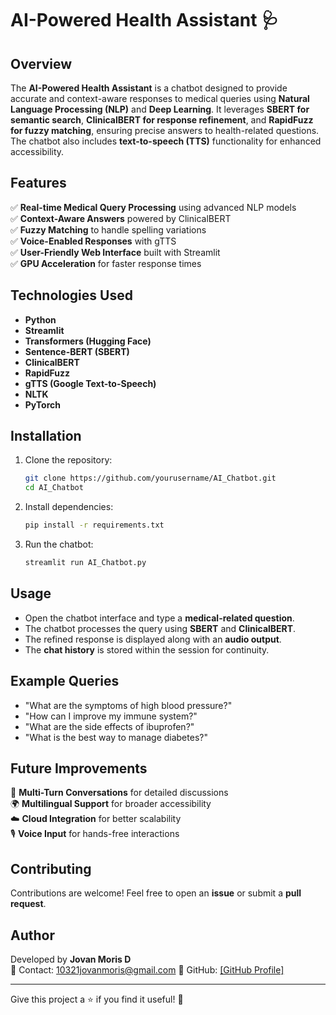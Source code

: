 # AI-Powered Health Assistant 🩺

## Overview
The **AI-Powered Health Assistant** is a chatbot designed to provide accurate and context-aware responses to medical queries using **Natural Language Processing (NLP)** and **Deep Learning**. It leverages **SBERT for semantic search**, **ClinicalBERT for response refinement**, and **RapidFuzz for fuzzy matching**, ensuring precise answers to health-related questions. The chatbot also includes **text-to-speech (TTS)** functionality for enhanced accessibility.

## Features
✅ **Real-time Medical Query Processing** using advanced NLP models  
✅ **Context-Aware Answers** powered by ClinicalBERT  
✅ **Fuzzy Matching** to handle spelling variations  
✅ **Voice-Enabled Responses** with gTTS  
✅ **User-Friendly Web Interface** built with Streamlit  
✅ **GPU Acceleration** for faster response times  

## Technologies Used
- **Python**
- **Streamlit**
- **Transformers (Hugging Face)**
- **Sentence-BERT (SBERT)**
- **ClinicalBERT**
- **RapidFuzz**
- **gTTS (Google Text-to-Speech)**
- **NLTK**
- **PyTorch**

## Installation
1. Clone the repository:
   ```bash
   git clone https://github.com/yourusername/AI_Chatbot.git
   cd AI_Chatbot
   ```
2. Install dependencies:
   ```bash
   pip install -r requirements.txt
   ```
3. Run the chatbot:
   ```bash
   streamlit run AI_Chatbot.py
   ```

## Usage
- Open the chatbot interface and type a **medical-related question**.
- The chatbot processes the query using **SBERT** and **ClinicalBERT**.
- The refined response is displayed along with an **audio output**.
- The **chat history** is stored within the session for continuity.

## Example Queries
- "What are the symptoms of high blood pressure?"
- "How can I improve my immune system?"
- "What are the side effects of ibuprofen?"
- "What is the best way to manage diabetes?"

## Future Improvements
🚀 **Multi-Turn Conversations** for detailed discussions  
🌍 **Multilingual Support** for broader accessibility  
☁️ **Cloud Integration** for better scalability  
🎙️ **Voice Input** for hands-free interactions  

## Contributing
Contributions are welcome! Feel free to open an **issue** or submit a **pull request**.


## Author
Developed by **Jovan Moris D**  
📧 Contact: 10321jovanmoris@gmail.com
🔗 GitHub: [[GitHub Profile]](https://github.com/dradigon)

---
Give this project a ⭐ if you find it useful! 🚀

